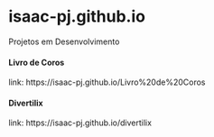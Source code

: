 # isaac-pj.github.io
Projetos em Desenvolvimento




<h4>Livro de Coros</h4>
link:
<a>https://isaac-pj.github.io/Livro%20de%20Coros</a>

<h4>Divertilix</h4>
link:
<a>https://isaac-pj.github.io/divertilix</a>
